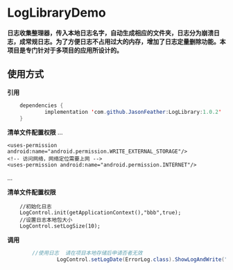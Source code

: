 # LogLibraryDemo
**日志收集整理器，传入本地日志名字，自动生成相应的文件夹，日志分为崩溃日志，成常规日志。为了方便日志不占用过大的内存，增加了日志定量删除功能。本项目是专门针对于多项目的应用所设计的。**

## 使用方式

**引用**
```Java
	dependencies {
	        implementation 'com.github.JasonFeather:LogLibrary:1.0.2'
	}

```
**清单文件配置权限**
...
   <!-- 往SDCard写入数据权限 -->
    <uses-permission android:name="android.permission.WRITE_EXTERNAL_STORAGE"/>
    <!-- 访问网络，网络定位需要上网 -->
    <uses-permission android:name="android.permission.INTERNET"/>
...

**清单文件配置权限**

        //初始化日志
        LogControl.init(getApplicationContext(),"bbb",true);
        //设置日志本地包大小
        LogControl.setLogSize(10);

**调用**
```Java
        //使用日志  请在项目本地存储后申请否者无效
                LogControl.setLogDate(ErrorLog.class).ShowLogAndWrite("dsjfkls", "skdfjls");
```
